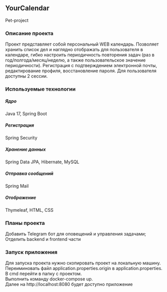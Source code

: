 ## YourCalendar
Pet-project 
### Описание проекта
Проект представляет собой персональный WEB календарь. 
Позволяет хранить список дел и наглядно отображать для пользователя в календаре, гибко настроить периодичность повторения задач (раз в год/полгода/месяц/неделю, а также пользовательское значение периодичности). 
Регистрация с подтверждением электронной почты, редактирование профиля, восстановление пароля. 
Для пользователя доступны 2 сессии. 


### Используемые технологии 
##### Ядро
Java 17, Spring Boot
##### Регистрация 
Spring Security
##### Хранение данных
Spring Data JPA, Hibernate, MySQL
##### Отправка сообщений
Spring Mail
##### Отображение
Thymeleaf, HTML, CSS
### Планы проекта
Добавить Telegram бот для оповещений и управления задачами;
Отделить backend и frontend части

### Запуск приложения
Для запуска проекта нужно скопировать проект на локальную машину.
Переиминовать файл application.properties.origin в application.properties.  
В cmd перейти в папку с проектом.  
Выполнить команду docker-compose up.  
Далее на http://localhost:8080 будет доступно приложение 


